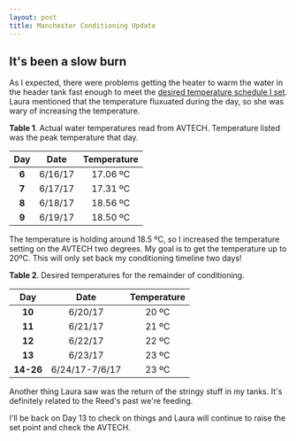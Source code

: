 ```yaml
---
layout: post
title: Manchester Conditioning Update
---
```


## It's been a slow burn

As I expected, there were problems getting the heater to warm the water in the header tank fast enough to meet the [desired temperature schedule I set](https://yaaminiv.github.io/Manchester-Conditioning-Plan/). Laura mentioned that the temperature fluxuated during the day, so she was wary of increasing the temperature.

**Table 1**. Actual water temperatures read from AVTECH. Temperature listed was the peak temperature that day.

|  **Day**  |    **Date**    |   **Temperature**  |
|:---------:|:--------------:|:------------------:|
|   **6**   |     6/16/17    |      17.06 ºC      |
|   **7**   |     6/17/17    |      17.31 ºC      |
|   **8**   |     6/18/17    |      18.56 ºC      |
|   **9**   |     6/19/17    |      18.50 ºC      |

The temperature is holding around 18.5 ºC, so I increased the temperature setting on the AVTECH two degrees. My goal is to get the temperature up to 20ºC. This will only set back my conditioning timeline two days!

**Table 2**. Desired temperatures for the remainder of conditioning.

|  **Day**  |    **Date**    |   **Temperature**  |
|:---------:|:--------------:|:------------------:|
|   **10**  |     6/20/17    |        20 ºC       |
|   **11**  |     6/21/17    |        21 ºC       |
|   **12**  |     6/22/17    |        22 ºC       |
|   **13**  |     6/23/17    |        23 ºC       |
| **14-26** | 6/24/17-7/6/17 |        23 ºC       |

Another thing Laura saw was the return of the stringy stuff in my tanks. It's definitely related to the Reed's past we're feeding.

I'll be back on Day 13 to check on things and Laura will continue to raise the set point and check the AVTECH.
